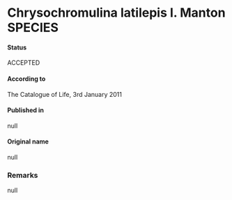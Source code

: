 Chrysochromulina latilepis I. Manton SPECIES
=======

#### Status
ACCEPTED

#### According to
The Catalogue of Life, 3rd January 2011

#### Published in
null

#### Original name
null

### Remarks
null